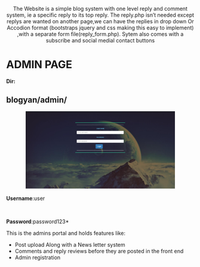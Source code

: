 
<p align="center">
The Website is a simple  blog system with one level reply and comment system, ie a specific reply to its top reply.
The reply.php isn’t needed except replys are wanted on another page,we can have the replies in drop down
Or Accodion format (bootstraps jquery and css making this easy to implement) ,with a separate form file(reply_form.php).
Sytem also comes with a subscribe and social medial contact buttons
</p>



<p align="center">
<h1><strong>ADMIN PAGE</strong></h1>
<strong>Dir: <h2>blogyan/admin/</h2></strong>

<p align="center"><img src="https://github.com/otjake/blogyan/blob/master/admin_login.PNG" width="400"></p>
<p><strong>Username</strong>:user</p>
<br>
<p><strong>Password</strong>:password123*</p>
This is the admins portal and holds features like:
<ul>
<li>Post upload Along with a News letter system</li>
<li>Comments and reply reviews before they are posted in the front end</li>
<li>Admin registration</li>
</ul>
</p>

